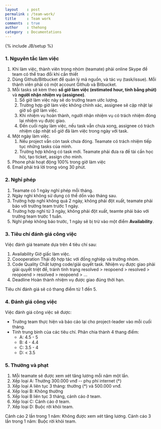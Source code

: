 ```yaml
---
layout    : post
permalink : /team-work/
title     : Team work
comments  : true
author    : thehong
category  : Documentations
---
```

{% include JB/setup %}

### 1. Nguyên tắc làm việc

1. Khi làm việc, thành viên trong nhóm (teamate) phải online Skype để team có thể trao đổi khi cần
    thiết
2. Dùng Github/Bitbucket để quản lý mã nguồn, và tác vụ (task/issue). Mỗi thành viên phải có một
    account Github và Bitbucket.
3. Mỗi tasks sẽ kèm theo **số giờ làm việc (estimated hour, tính bằng phút)** và **người nhận nhiệm
    vụ (assignee)**.
    1. Số giờ làm việc này sẽ do trưởng team ước lượng.
    2. Trường hợp giờ làm việc không chính xác, assignee sẽ cập nhật lại giờ số giờ làm việc.
    3. Khi nhiệm vụ hoàn thành, người nhận nhiệm vụ có trách nhiệm đóng lại nhiệm vụ được giao.
    4. Đến cuối ngày làm việc, nếu task vẫn chưa xong, assignee có trách nhiệm cập nhật số giờ đã
        làm việc trong ngày với task.
4. Một ngày làm việc.
    1. Nếu project vẫn còn task chưa đóng. Teamate có trách nhiệm tiếp tục những tasks của mình.
    2. Trường hợp không có task mới. Teamate phải đưa ra đề tài cần học hỏi, tạo ticket, assign cho
        mình.
5. Phone phải hoạt động 100% trong giờ làm việc
6. Email phải trả lời trong vòng 30 phút.

### 2. Nghỉ phép

1. Teamate có 1 ngày nghỉ phép mỗi tháng.
2. Ngày nghỉ không sử dụng có thể dồn vào tháng sau.
3. Trường hợp nghỉ không quá 2 ngày, không phải đột xuất, teamate phải báo với trưởng team trước
    1 ngày.
4. Trường hợp nghỉ từ 3 ngày, không phải đột xuất, teamte phải báo với trưởng team trước 1 tuần.
5. Nghỉ phép không báo trước, 1 ngày sẽ bị trừ vào một điểm **Availability**.

### 3. Tiêu chí đánh giá công việc

Việc đánh giá teamate dựa trên 4 tiêu chí sau:

1. Availability
    Giờ giấc làm việc.
2. Coooperation
    Thái độ hợp tác với đồng nghiệp và trưởng nhóm.
3. Code Quality
    Chất lượng code/giải quyết task. Nhiệm vụ được giao phải giải quyết triệt để, tránh tình trạng
    resolved > reopoend > resolved > reopoend > resolved > reopoend > ...
4. Deadline
    Hoàn thành nhiệm vụ được giao đúng thời hạn.

Tiêu chí đánh giá sẽ có thang điểm từ 1 đến 5.

### 4. Đánh giá công việc

Việc đánh giá công việc sẽ được:
 - Trưởng team thực hiện và báo cáo lại cho project-leader vào mỗi cuối tháng.
 - Tính trung bình của các tiêu chí. Phân chia thành 4 thang điểm:
    - A: 4.5 - 5
    - B: 4 - 4.4
    - C: 3.5 - 4
    - D: < 3.5

### 5. Thưởng và phạt

1. Mỗi teamate sẽ được xem xét tăng lương mỗi năm một lần.
2. Xếp loại A: Thưởng 300.000 vnđ -- phụ phí internet (*)
3. Xếp loại A liên tục 3 tháng: thưởng (*) và 500.000 vnđ.
4. Xếp loại B: Không thưởng
5. Xếp loại B liên tục 3 tháng, cảnh cáo ở team.
6. Xếp loại C: Cảnh cáo ở team.
7. Xếp loại D: Buộc rời khỏi team.

Cảnh cáo 2 lần trong 1 năm: Không được xem xét tăng lương.
Cảnh cáo 3 lần trong 1 năm: Buộc rời khỏi team.
